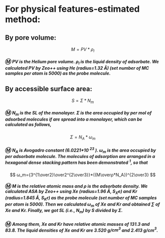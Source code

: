 # For physical features-estimated  method:     

## By pore volume: 
$$ M=PV*ρ_l $$                     
##### :m: PV is the Helium pore volume. ${ρ_l}$ is the liquid density of adsorbate. We calculated PV by Zeo++ using He (radius=1.32 Å) (set number of MC samples per atom is 5000) as the probe molecule.
## By accessible surface area:                  
$$ S=Σ*N_m $$                                          
##### :m: ${N_m}$ is the SL of the monolayer. Σ is the area occupied by per mol of adsorbed molecules if are spread into a monolayer, which can be calculated as follows,
$$ Σ=N_A*ω_m $$          
##### :m: ${N_A}$ is Avogadro constant (6.0221*10 $^{23}$ ). ${ω_m}$ is the area occupied by per adsorbate molecule. The molecules of adsorption are arranged in a hexagonal dense stacking pattern has been demonstrated $^{1}$, so that
$$ ω_m={3^{1\over2}\over2^{2\over3}}*({M\overρ*N_A})^{2\over3} $$        
##### :m: M is the relative atomic mass and ρ is the adsorbate density. We calculated ASA by Zeo++ using Xe (radius=1.96 Å, ${S_Xe}$) and Kr (radius=1.845 Å, ${S_Kr}$) as the probe molecule (set number of MC samples per atom is 5000). Then we calculated ${ω_m}$ of Xe and Kr and obtained ∑ of Xe and Kr. Finally, we got SL (i.e., ${N_m}$) by S divided by Σ.
##### :m: Among them, Xe and Kr have relative atomic masses of 131.3 and 83.8. The liquid densities of Xe and Kr are 3.520 g/${cm^3}$ and 2.413 g/cm$^{3}$. 
